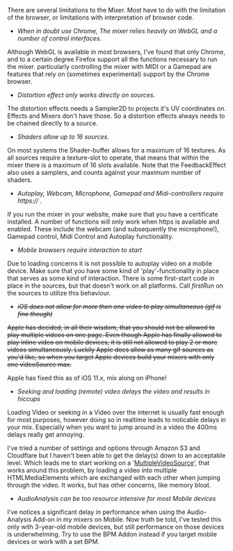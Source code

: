There are several limitations to the Mixer. Most have to do with the limitation of the browser, or limitations with interpretation of browser code.


* _When in doubt use Chrome, The mixer relies heavily on WebGL and a number of control interfaces._

Although WebGL is available in most browsers, I've found that only Chrome, and to a certain degree Firefox support all the functions necessary to run the mixer.
particularly controlling the mixer with MIDI or a Gamepad are features that rely on (sometimes experimental) support by the Chrome browser.


* _Distortion effect only works directly on sources._

The distortion effects needs a Sampler2D to projects it's UV coordinates on. Effects and Mixers don't have those. So a distortion effects always needs to be chained directly to a source.


* _Shaders allow up to 16 sources._

On most systems the Shader-buffer allows for a maximum of 16 textures. As all sources require a texture-slot to operate, that means that within the mixer there is a maximum of 16 slots available.
Note that the FeedbackEffect also uses a samplers, and counts against your maximum number of shaders.


* _Autoplay, Webcam, Microphone, Gamepad and Midi-controllers require https:// ._

If you run the mixer in your website, make sure that you have a certificate installed.
A number of functions will only work when https is available and enabled. These include the webcam (and subsequently the microphone!), Gamepad control, Midi Control and Autoplay functionality.


* _Mobile browsers require interaction to start_

Due to loading concerns it is not possible to autoplay video on a mobile
device. Make sure that you have some kind of 'play'-functionality in place
that serves as some kind of interaction. There is some first-start code
in place in the sources, but that doesn't work on all platforms.
Call _firstRun_ on the sources to utilize this behaviour.


* ~~_iOS does not allow for more then one video to play simultaneous (gif is fine though)_~~

~~Apple has decided, in all their wisdom, that you should not be allowed to play multiple videos on one page. Even though Apple has finally allowed to
play inline video on mobile devices, it is still not allowed to play 2 or more videos simultaneously.
Luckily Apple does allow as many gif sources as you'd like, so when you
target Apple devices build your mixers with only one videoSource max.~~

Apple has fixed this as of iOS 11.x, mix along on iPhone!


* _Seeking and loading (remote) video delays the video and results in hiccups_

Loading Video or seeking in a Video over the internet is usually fast enough for most purposes, however doing so in realtime leads to noticable delays in your mix. Especially when you want to jump around in a video the 400ms delays really get annoying.

I've tried a number of settings and options through Amazon S3 and Cloudflare but I haven't been able to get the delay(s) down to an acceptable level. Which leads me to start working on a '[MultipleVideoSource](https://virtualmixproject.com/docs/reference/Source_MultiVideoSource.html)', that works around this problem, by loading a video into multiple HTMLMediaElements which are exchanged with each other when jumping through the video. It works, but has other concerns, like memory bloat.


* _AudioAnalysis can be too resource intensive for most Mobile devices_

I've notices a significant delay in performance when using the Audio-Analysis Add-on in my mixers on Mobile. Now truth be told, I've tested this only with 3-year-old mobile devices, but still performance on those devices is underwhelming. Try to use the BPM Addon instead if you target mobile devices or work with a set BPM.
